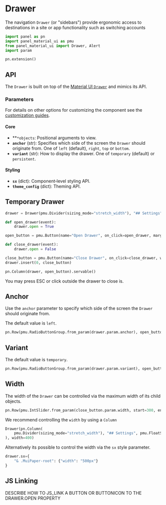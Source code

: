 # Drawer

The navigation `Drawer` (or "sidebars") provide ergonomic access to destinations in a site or app functionality such as switching accounts

```python
import panel as pn
import panel_material_ui as pmu
from panel_material_ui import Drawer, Alert
import param

pn.extension()
```

## API

The `Drawer` is built on top of the [Material UI `Drawer`](https://mui.com/material-ui/react-drawer/) and mimics its API.

### Parameters

For details on other options for customizing the component see the [customization guides](https://panel-material-ui.holoviz.org/customization/index.html).

#### Core

* **`*objects`: Positional arguments to view.
* **`anchor`** (str): Specifies which side of the screen the `Drawer` should originate from. One of `left` (default), `right`, `top` or `bottom`.
* **`variant`** (str): How to display the drawer. One of `temporary` (default) or `persistent`.

#### Styling

* **`sx`** (dict): Component‑level styling API.
* **`theme_config`** (dict): Theming API.

## Temporary Drawer

```python
drawer = Drawer(pmu.Divider(sizing_mode="stretch_width"), "## Settings", pmu.FloatSlider(name="Value", value=4, color="primary"))

def open_drawer(event):
    drawer.open = True

open_button = pmu.Button(name="Open Drawer", on_click=open_drawer, margin=(20,5,10,5), color="primary", variant="outlined")

def close_drawer(event):
    drawer.open = False

close_button = pmu.Button(name="Close Drawer", on_click=close_drawer, width=300, color="primary")
drawer.insert(0, close_button)

pn.Column(drawer, open_button).servable()
```

You may press ESC or click outside the drawer to close is.

## Anchor

Use the `anchor` parameter to specify which side of the screen the `Drawer` should originate from.

The default value is `left`.

```python
pn.Row(pmu.RadioButtonGroup.from_param(drawer.param.anchor), open_button).servable()
```

## Variant

The default value is `temporary`.

```python
pn.Row(pmu.RadioButtonGroup.from_param(drawer.param.variant), open_button).servable()
```

## Width

The width of the `Drawer` can be controlled via the maximum width of its child objects.

```python
pn.Row(pmu.IntSlider.from_param(close_button.param.width, start=300, end=600, step=100, margin=(10, 20, 10, 10)), open_button).servable()
```

We recommend controlling the `width` by using a `Column`

```.py
Drawer(pn.Column(
    pmu.Divider(sizing_mode="stretch_width"), "## Settings", pmu.FloatSlider(name="Value", value=4, color="primary")
), width=400)
```

Alternatively its possible to control the width via the `sx` style parameter.

```.py
drawer.sx={
    "& .MuiPaper-root": {"width": "500px"}
}
```

## JS Linking

DESCRIBE HOW TO JS_LINK A BUTTON OR BUTTONICON TO THE DRAWER.OPEN PROPERTY
